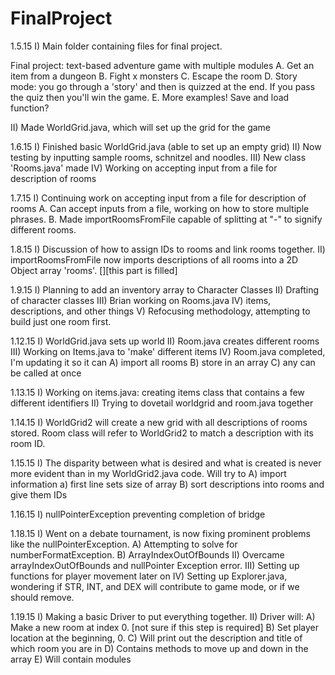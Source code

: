 FinalProject
============

1.5.15
I) Main folder containing files for final project.

Final project: text-based adventure game with multiple modules
A. Get an item from a dungeon
B. Fight x monsters
C. Escape the room
D. Story mode: you go through a 'story' and then is quizzed at the end. If you pass the quiz then you'll win the game.
E. More examples!
Save and load function?

II) Made WorldGrid.java, which will set up the grid for the game 

1.6.15
I) Finished basic WorldGrid.java (able to set up an empty grid)
II) Now testing by inputting sample rooms, schnitzel and noodles. 
III) New class 'Rooms.java' made 
IV) Working on accepting input from a file for description of rooms 

1.7.15
I) Continuing work on accepting input from a file for description of rooms 
A. Can accept inputs from a file, working on how to store multiple phrases. 
B. Made importRoomsFromFile capable of splitting at "-" to signify different rooms. 

1.8.15
I) Discussion of how to assign IDs to rooms and link rooms together. 
II) importRoomsFromFile now imports descriptions of all rooms into a 2D Object array 'rooms'. [][this part is filled]

1.9.15
I) Planning to add an inventory array to Character Classes
II) Drafting of character classes
III) Brian working on Rooms.java
IV) items, descriptions, and other things 
V) Refocusing methodology, attempting to build just one room first.

1.12.15
I) WorldGrid.java sets up world
II) Room.java creates different rooms
III) Working on Items.java to 'make' different items 
IV) Room.java completed, I'm updating it so it can A) import all rooms B) store in an array C) any can be called at once 

1.13.15
I) Working on items.java: creating items class that contains a few different identifiers 
II) Trying to dovetail worldgrid and room.java together

1.14.15
I) WorldGrid2 will create a new grid with all descriptions of rooms stored. Room class will refer to WorldGrid2 to match a description with its room ID. 

1.15.15
I) The disparity between what is desired and what is created is never more evident than in my WorldGrid2.java code. Will try to A) import information a) first line sets size of array B) sort descriptions into rooms and give them IDs

1.16.15
I) nullPointerException preventing completion of bridge

1.18.15 
I) Went on a debate tournament, is now fixing prominent problems like the nullPointerException.
A) Attempting to solve for numberFormatException. 
B) ArrayIndexOutOfBounds
II) Overcame arrayIndexOutOfBounds and nullPointer Exception error. 
III) Setting up functions for player movement later on 
IV) Setting up Explorer.java, wondering if STR, INT, and DEX will contribute to game mode, or if we should remove. 

1.19.15 
I) Making a basic Driver to put everything together. 
II) Driver will:
A) Make a new room at index 0. [not sure if this step is required]
B) Set player location at the beginning, 0.
C) Will print out the description and title of which room you are in
D) Contains methods to move up and down in the array
E) Will contain modules 
